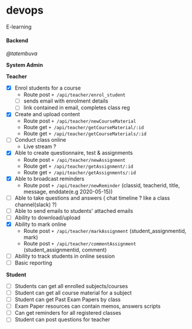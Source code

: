 # devops

E-learning

#### Backend

_@tatembuva_

**System Admin**

**Teacher**

- [x] Enrol students for a course
  - Route post `+ /api/teacher/enrol_student`
  - [ ] sends email with enrolment details
  - [ ] link contained in email, completes class reg
- [x] Create and upload content
  - Route post `+ /api/teacher/newCourseMaterial`
  - Route get `+ /api/teacher/getCourseMaterial/:id`
  - Route get `+ /api/teacher/getCourseMaterials/:id`
- [ ] Conduct class online
  - Live stream ?
- [x] Able to create questionnaire, test & assignments
  - Route post `+ /api/teacher/newAssignment`
  - Route get `+ /api/teacher/getAssignment/:id`
  - Route get `+ /api/teacher/getAssignments/:id`
- [x] Able to broadcast reminders
  - Route post `+ /api/teacher/newReminder` (classid, teacherid, title, message, enddate(e.g 2020-05-15))
- [ ] Able to take questions and answers ( chat timeline ? like a class channel(slack) ?)
- [ ] Able to send emails to students' attached emails
- [ ] Ability to download/upload
- [x] Ability to mark online
  - Route post `+ /api/teacher/markAssignment` (student_assignmentid, mark)
  - Route post `+ /api/teacher/commentAssignment` (student_assignmentid, comment)
- [ ] Ability to track students in online session
- [ ] Basic reporting

**Student**

- [ ] Students can get all enrolled subjects/courses
- [ ] Student can get all course material for a subject
- [ ] Student can get Past Exam Papers by class
- [ ] Exam Paper resources can contain memos, answers scripts
- [ ] Can get reminders for all registered classes
- [ ] Student can post questions for teacher
